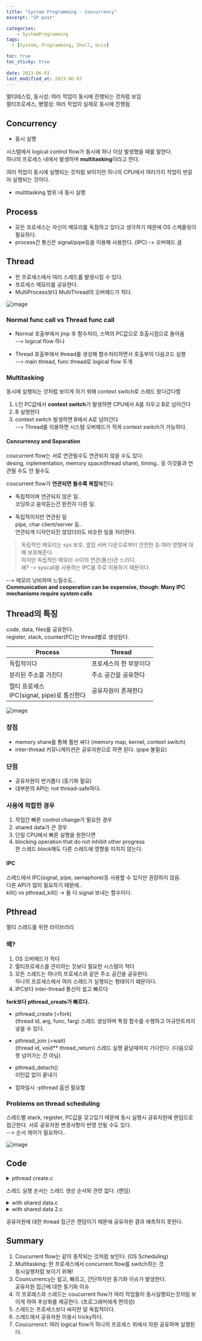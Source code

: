 ```yaml
---
title: "System Programming - Concurrency"
excerpt: "SP post"

categories:
    - SystemProgramming
tags:
  - [System, Programming, Shell, Unix]

toc: true
toc_sticky: true
 
date: 2023-06-03
last_modified_at: 2023-06-03
---
```


멀티테스킹, 동시성: 여러 작업이 동시에 진행되는 것처럼 보임  
멀티프로세스, 병렬성: 여러 작업이 실제로 동시에 진행됨  

## Concurrency
- 동시 실행

시스템에서 logical control flow가 동시에 하나 이상 발생했을 때를 말한다.  
하나의 프로세스 내에서 발생하며 **multitasking**이라고 한다.  

여러 작업이 동시에 실행되는 것처럼 보이지만 하나의 CPU에서 여러가지 작업이 번갈아 실행되는 것이다.

- multitasking
범위 내 동시 실행

## Process
- 모든 프로세스는 자신이 메모리를 독점하고 있다고 생각하기 때문에 OS 스케줄링이 필요하다.  
- process간 통신은 signal/pipe등을 이용해 사용한다. (IPC) -> 오버헤드 큼

## Thread
- 한 프로세스에서 여러 스레드를 발생시킬 수 있다.  
- 프로세스 메모리를 공유한다.   
- MultiProcess보다 MultiThread의 오버헤드가 적다.

![image](https://github.com/ssoxong/ssoxong.github.io/assets/112956015/bf5bb207-7692-4457-9534-6d78e718d142)

### Normal func call vs Thread func call
- Normal
호출부에서 jmp 후 함수처리, 스택의 PC값으로 호출시점으로 돌아옴  
--> logical flow 하나

- Thread
호출부에서 thread를 생성해 함수처리하면서 호출부의 다음코드 실행  
--> main thread, func thread로 logical flow 두개


### Multitasking

동시에 실행되는 것처럼 보이게 하기 위해 context switch로 스레드 왔다갔다함  

1. L인 PC값에서 **context switch**가 발생하면 CPU에서 A를 지우고 B로 넘어간다
2. B 실행한다
3. context switch 발생하면 B에서 A로 넘어간다  
--> Thread를 이용하면 시스템 오버헤드가 적게 context switch가 가능하다. 

#### Concurrency and Separation
coucurrent flow는 서로 연관될수도 연관되지 않을 수도 있다.  
desing, inplementation, memory space(thread share), timing.. 등 이것들과 연관될 수도 안 될수도  

coucurrent flow가 **연관되면 될수록 복잡**해진다.

- 독립적이며 연관되지 않은 일..  
코딩하고 음악듣는건 완전히 다른 일.
 
- 독립적이지만 연관된 일  
pipe, char client/server 등..  
연관되게 디자인되진 않았더라도 비슷한 일을 처리한다. 

> 독립적인 메모리는 sys 보호, 옆집 서버 다운으로부터 안전한 등 여러 영향에 대해 보호해준다.  
하지만 독립적인 메모리 사이의 연관(통신)은 느리다.  
왜? -> syscall을 사용하는 IPC를 주로 이용하기 때문이다.


--> 메모리 낭비하며 느릴수도..  
**Communication and cooperation can be expensive, though: Many IPC mechanisms require system calls**

## Thread의 특징
code, data, files를 공유한다.   
register, stack, counter(PC)는 thread별로 생성된다. 

|Process|Thread|
|---|---|
|독립적이다|프로세스의 한 부분이다|
|분리된 주소를 가진다|주소 공간을 공유한다|
|멀티 프로세스 <br>IPC(signal, pipe)로 통신한다|공유자원이 존재한다|

![image](https://github.com/ssoxong/ssoxong.github.io/assets/112956015/8e545c15-8b66-491a-b724-c17b05c91e45)

### 장점
- memory share를 통해 훨씬 싸다 (memory map, kernel, context switch)
- inter-thread 커뮤니케이션은 공유자원으로 하면 된다. (pipe 불필요)

### 단점
- 공유자원이 번거롭다 (동기화 필요)
- 대부분의 API는 not thread-safe하다.

### 사용에 적합한 경우
1. 작업간 빠른 control change가 필요한 경우
2. shared data가 큰 경우
3. 단일 CPU에서 빠른 실행을 원한다면
4. blocking operation that do not inhibit other progress  
    한 스레드 block해도 다른 스레드에 영향을 미치지 않는다.

#### IPC
스레드에서 IPC(signal, pipe, semaphore)등 사용할 수 있지만 권장하지 않음.  
다른 API가 많이 필요하기 때문에..  
kill() vs pthread_kill() -> 둘 다 signal 보내는 함수이다.

## Pthread
멀티 스레드를 위한 라이브러리
### 왜?
1. OS 오버헤드가 적다
2. 멀티프로세스를 관리하는 것보다 필요한 시스템이 적다
3. 모든 스레드는 하나의 프로세스와 같은 주소 공간을 공유한다.  
  하나의 프로세스에서 여러 스레드가 실행되는 형태이기 떄문이다. 
4. IPC보다 inter-thread 통신이 쉽고 빠르다

**fork보다 pthread_create가 빠르다.**

- pthread_create (=fork)  
(thread id, arg, func, farg)
스레드 생성하며 특정 함수를 수행하고 아규먼트까지 넣을 수 있다.

- pthread_join (=wait)  
(thread id, void** thread_return)
스레드 실행 끝날때까지 기다린다. (다음으로 못 넘어가는 건 아님)

- pthread_detach()  
리턴값 없이 끝내기

- 컴파일시 -pthread 옵션 필요함

### Problems on thread scheduling
스레드별 stack, register, PC값을 갖고있기 때문에 동시 실행시 공유자원에 랜덤으로 접근한다. 서로 공유자원 변경사항이 반영 안될 수도 있다.    
--> 순서 제어가 필요하다..

![image](https://github.com/ssoxong/ssoxong.github.io/assets/112956015/570bc26e-c56c-40e6-bcaa-debced7ca902)

## Code
<details>
<summary>pthread create.c</summary>
<div markdown="1">

![image](https://github.com/ssoxong/ssoxong.github.io/assets/112956015/97fb4300-6c74-44a6-a88d-7b41c680c5cb)
</div>
</details>

스레드 실행 순서는 스레드 생성 순서와 관련 없다. (랜덤)

<details>
<summary>with shared data.c</summary>
<div markdown="1">

![image](https://github.com/ssoxong/ssoxong.github.io/assets/112956015/2dc76f47-c70c-437c-91c7-3ea6f046bc7e)


</div>
</details>

<details>
<summary>with shared data 2.c</summary>
<div markdown="1">

<div class="colorscripter-code" style="color:#f0f0f0;font-family:Consolas, 'Liberation Mono', Menlo, Courier, monospace !important; position:relative !important;overflow:auto"><table class="colorscripter-code-table" style="margin:0;padding:0;border:none;background-color:#272727;border-radius:4px;" cellspacing="0" cellpadding="0"><tr><td style="padding:6px;border-right:2px solid #4f4f4f"><div style="margin:0;padding:0;word-break:normal;text-align:right;color:#aaa;font-family:Consolas, 'Liberation Mono', Menlo, Courier, monospace !important;line-height:130%"><div style="line-height:130%">1</div><div style="line-height:130%">2</div><div style="line-height:130%">3</div><div style="line-height:130%">4</div><div style="line-height:130%">5</div><div style="line-height:130%">6</div><div style="line-height:130%">7</div><div style="line-height:130%">8</div><div style="line-height:130%">9</div><div style="line-height:130%">10</div><div style="line-height:130%">11</div><div style="line-height:130%">12</div><div style="line-height:130%">13</div><div style="line-height:130%">14</div><div style="line-height:130%">15</div><div style="line-height:130%">16</div><div style="line-height:130%">17</div><div style="line-height:130%">18</div><div style="line-height:130%">19</div><div style="line-height:130%">20</div><div style="line-height:130%">21</div><div style="line-height:130%">22</div><div style="line-height:130%">23</div><div style="line-height:130%">24</div><div style="line-height:130%">25</div><div style="line-height:130%">26</div><div style="line-height:130%">27</div><div style="line-height:130%">28</div><div style="line-height:130%">29</div><div style="line-height:130%">30</div></div></td><td style="padding:6px 0;text-align:left"><div style="margin:0;padding:0;color:#f0f0f0;font-family:Consolas, 'Liberation Mono', Menlo, Courier, monospace !important;line-height:130%"><div style="padding:0 6px; white-space:pre; line-height:130%"><span style="color:#0086b3">#include</span>&nbsp;<span style="color:#aaffaa"></span><span style="color:#ff3399">&lt;</span>stdio.h<span style="color:#aaffaa"></span><span style="color:#ff3399">&gt;</span></div><div style="padding:0 6px; white-space:pre; line-height:130%"><span style="color:#0086b3">#include</span>&nbsp;<span style="color:#aaffaa"></span><span style="color:#ff3399">&lt;</span>assert.h<span style="color:#aaffaa"></span><span style="color:#ff3399">&gt;</span></div><div style="padding:0 6px; white-space:pre; line-height:130%"><span style="color:#0086b3">#include</span>&nbsp;<span style="color:#aaffaa"></span><span style="color:#ff3399">&lt;</span>pthread.h<span style="color:#aaffaa"></span><span style="color:#ff3399">&gt;</span></div><div style="padding:0 6px; white-space:pre; line-height:130%">&nbsp;</div><div style="padding:0 6px; white-space:pre; line-height:130%"><span style="color:#ff3399">static</span>&nbsp;<span style="color:#ff3399">volatile</span>&nbsp;<span style="color:#4be6fa">int</span>&nbsp;counter&nbsp;<span style="color:#aaffaa"></span><span style="color:#ff3399">=</span>&nbsp;<span style="color:#c10aff">0</span>;</div><div style="padding:0 6px; white-space:pre; line-height:130%">&nbsp;</div><div style="padding:0 6px; white-space:pre; line-height:130%"><span style="color:#ff3399">void</span>&nbsp;<span style="color:#aaffaa"></span><span style="color:#ff3399">*</span>mythread(<span style="color:#ff3399">void</span>&nbsp;<span style="color:#aaffaa"></span><span style="color:#ff3399">*</span>arg)&nbsp;{</div><div style="padding:0 6px; white-space:pre; line-height:130%">&nbsp;&nbsp;&nbsp;&nbsp;<span style="color:#4be6fa">printf</span>(<span style="color:#ffd500">"%s:&nbsp;begin&nbsp;with&nbsp;counter&nbsp;%d\n"</span>,&nbsp;(<span style="color:#4be6fa">char</span>&nbsp;<span style="color:#aaffaa"></span><span style="color:#ff3399">*</span>)&nbsp;arg,&nbsp;counter);</div><div style="padding:0 6px; white-space:pre; line-height:130%">&nbsp;&nbsp;&nbsp;&nbsp;<span style="color:#4be6fa">int</span>&nbsp;i;</div><div style="padding:0 6px; white-space:pre; line-height:130%">&nbsp;&nbsp;&nbsp;&nbsp;<span style="color:#ff3399">for</span>&nbsp;(i&nbsp;<span style="color:#aaffaa"></span><span style="color:#ff3399">=</span>&nbsp;<span style="color:#c10aff">0</span>;&nbsp;i&nbsp;<span style="color:#aaffaa"></span><span style="color:#ff3399">&lt;</span>&nbsp;<span style="color:#c10aff">1000000</span>;&nbsp;i<span style="color:#aaffaa"></span><span style="color:#ff3399">+</span><span style="color:#aaffaa"></span><span style="color:#ff3399">+</span>){</div><div style="padding:0 6px; white-space:pre; line-height:130%">&nbsp;&nbsp;&nbsp;&nbsp;&nbsp;&nbsp;&nbsp;&nbsp;counter&nbsp;<span style="color:#aaffaa"></span><span style="color:#ff3399">+</span><span style="color:#aaffaa"></span><span style="color:#ff3399">=</span>&nbsp;<span style="color:#c10aff">1</span>;</div><div style="padding:0 6px; white-space:pre; line-height:130%">&nbsp;&nbsp;&nbsp;&nbsp;}</div><div style="padding:0 6px; white-space:pre; line-height:130%">&nbsp;&nbsp;&nbsp;&nbsp;<span style="color:#4be6fa">printf</span>(<span style="color:#ffd500">"%s:&nbsp;done\n"</span>,&nbsp;(<span style="color:#4be6fa">char</span>&nbsp;<span style="color:#aaffaa"></span><span style="color:#ff3399">*</span>)&nbsp;arg);</div><div style="padding:0 6px; white-space:pre; line-height:130%">&nbsp;&nbsp;&nbsp;&nbsp;<span style="color:#ff3399">return</span>&nbsp;<span style="color:#0086b3">NULL</span>;</div><div style="padding:0 6px; white-space:pre; line-height:130%">}</div><div style="padding:0 6px; white-space:pre; line-height:130%">&nbsp;</div><div style="padding:0 6px; white-space:pre; line-height:130%"><span style="color:#4be6fa">int</span>&nbsp;main(<span style="color:#4be6fa">int</span>&nbsp;argc,&nbsp;<span style="color:#4be6fa">char</span>&nbsp;<span style="color:#aaffaa"></span><span style="color:#ff3399">*</span>argv[])&nbsp;{</div><div style="padding:0 6px; white-space:pre; line-height:130%">&nbsp;&nbsp;&nbsp;&nbsp;pthread_t&nbsp;p1,&nbsp;p2;</div><div style="padding:0 6px; white-space:pre; line-height:130%">&nbsp;&nbsp;&nbsp;&nbsp;<span style="color:#4be6fa">printf</span>(<span style="color:#ffd500">"Counter&nbsp;=&nbsp;%d\n"</span>,&nbsp;counter);&nbsp;<span style="color:#999999">//0</span></div><div style="padding:0 6px; white-space:pre; line-height:130%">&nbsp;&nbsp;&nbsp;&nbsp;pthread_create(<span style="color:#aaffaa"></span><span style="color:#ff3399">&amp;</span>p1,&nbsp;<span style="color:#0086b3">NULL</span>,&nbsp;mythread,&nbsp;<span style="color:#ffd500">"A"</span>);</div><div style="padding:0 6px; white-space:pre; line-height:130%">&nbsp;&nbsp;&nbsp;&nbsp;pthread_create(<span style="color:#aaffaa"></span><span style="color:#ff3399">&amp;</span>p2,&nbsp;<span style="color:#0086b3">NULL</span>,&nbsp;mythread,&nbsp;<span style="color:#ffd500">"B"</span>);</div><div style="padding:0 6px; white-space:pre; line-height:130%">&nbsp;</div><div style="padding:0 6px; white-space:pre; line-height:130%">&nbsp;&nbsp;&nbsp;&nbsp;pthread_join(p1,<span style="color:#0086b3">NULL</span>);</div><div style="padding:0 6px; white-space:pre; line-height:130%">&nbsp;&nbsp;&nbsp;&nbsp;pthread_join(p2,<span style="color:#0086b3">NULL</span>);</div><div style="padding:0 6px; white-space:pre; line-height:130%">&nbsp;</div><div style="padding:0 6px; white-space:pre; line-height:130%">&nbsp;&nbsp;&nbsp;&nbsp;<span style="color:#4be6fa">printf</span>(<span style="color:#ffd500">"Counter&nbsp;=&nbsp;%d\n"</span>,counter);</div><div style="padding:0 6px; white-space:pre; line-height:130%">&nbsp;&nbsp;&nbsp;&nbsp;<span style="color:#ff3399">return</span>&nbsp;<span style="color:#c10aff">0</span>;</div><div style="padding:0 6px; white-space:pre; line-height:130%">}</div><div style="padding:0 6px; white-space:pre; line-height:130%">&nbsp;</div><div style="padding:0 6px; white-space:pre; line-height:130%">&nbsp;</div></div><div style="text-align:right;margin-top:-13px;margin-right:5px;font-size:9px;font-style:italic"><a href="http://colorscripter.com/info#e" target="_blank" style="color:#4f4f4ftext-decoration:none">Colored by Color Scripter</a></div></td><td style="vertical-align:bottom;padding:0 2px 4px 0"><a href="http://colorscripter.com/info#e" target="_blank" style="text-decoration:none;color:white"><span style="font-size:9px;word-break:normal;background-color:#4f4f4f;color:white;border-radius:10px;padding:1px">cs</span></a></td></tr></table></div>

![image](https://github.com/ssoxong/ssoxong.github.io/assets/112956015/40a7ea8a-a4cc-4f0f-8dc6-3db024d7837d)

B 조금 실행된 후 A가 시작된다.  
2000000 이하 값이 나온다. (카운터 ++ 씹히기 때문에)

</div>
</details>

공유자원에 대한 thread 접근은 랜덤이기 때문에 공유자원 결과 예측하지 못한다.


## Summary
1. Coucurrent flow는 같이 동작되는 것처럼 보인다. (OS Scheduling)
2. Multitasking: 한 프로세스에서 concurrent flow를 switch하는 것  
  동시실행처럼 보이기 위해!
3. Councurrency는 쉽고, 빠르고, 간단하지만 동기화 이슈가 발생한다.  
  공유자원 접근에 대한 동기화 이슈
4. 각 프로레스와 스레드는 coucurrent flow가 여러 작업들이 동시실행되는것처럼 보이게 하여 추상화를 제공한다. (프로그래머에게 편의성)
5. 스레드는 프로세스보다 싸지만 덜 독립적이다.
6. 스레드에서 공유자원 이용시 tricky하다. 
7. Coucurrenct: 여러 logical flow가 하나의 프로세스 위에서 자원 공유하며 실행된다. 
